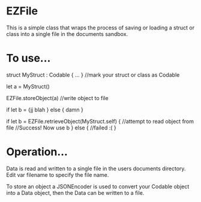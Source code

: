 # EZFile

This is a simple class that wraps the process of saving or loading a struct or class into a single file in the documents sandbox.



# To use...

struct MyStruct : Codable { ... }  //mark your struct or class as Codable

let a = MyStruct()

EZFile.storeObject(a)   //write object to file

if let b = {jj
 blah
} else {
damn
    }

if let b = EZFile.retrieveObject(MyStruct.self) {   //attempt to read object from file 
    //Success! Now use b
} else {
    //failed :(
}



# Operation...

Data is read and written to a single file in the users documents directory. Edit var filename to specify the file name.

To store an object a JSONEncoder is used to convert your Codable object into a Data object, then the Data can be written to a file.
